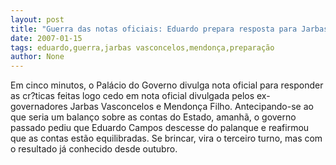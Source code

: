```yaml
---
layout: post
title: "Guerra das notas oficiais: Eduardo prepara resposta para Jarbas e Mendonça"
date: 2007-01-15
tags: eduardo,guerra,jarbas vasconcelos,mendonça,preparação
author: None
---
```

Em cinco minutos, o Palácio do Governo divulga nota oficial para responder as cr?ticas feitas logo cedo em nota oficial divulgada pelos ex-governadores Jarbas Vasconcelos e Mendonça Filho.
Antecipando-se ao que seria um balanço sobre as contas do Estado, amanhã, o governo passado pediu que Eduardo Campos descesse do palanque e reafirmou que as contas estão equilibradas.
Se brincar, vira o terceiro turno, mas com o resultado já conhecido desde outubro. 